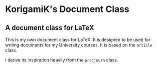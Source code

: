 # KorigamiK's Document Class
## A document class for LaTeX

This is my own document class for LaTeX. It is designed to be used for writing documents for my University courses. It is based on the `article` class.

I derive its inspiration heavily from the `pracjourn` class.